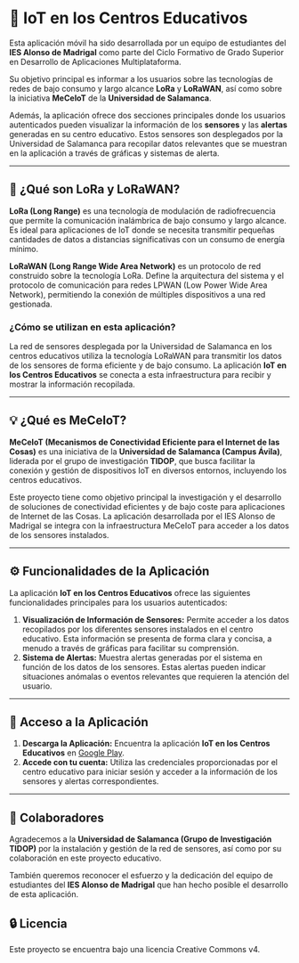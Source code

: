 # 🏫 IoT en los Centros Educativos

Esta aplicación móvil ha sido desarrollada por un equipo de estudiantes del **IES Alonso de Madrigal** como parte del Ciclo Formativo de Grado Superior en Desarrollo de Aplicaciones Multiplataforma.

Su objetivo principal es informar a los usuarios sobre las tecnologías de redes de bajo consumo y largo alcance **LoRa** y **LoRaWAN**, así como sobre la iniciativa **MeCeIoT** de la **Universidad de Salamanca**.

Además, la aplicación ofrece dos secciones principales donde los usuarios autenticados pueden visualizar la información de los **sensores** y las **alertas** generadas en su centro educativo. Estos sensores son desplegados por la Universidad de Salamanca para recopilar datos relevantes que se muestran en la aplicación a través de gráficas y sistemas de alerta.

---

## 📡 ¿Qué son LoRa y LoRaWAN?

**LoRa (Long Range)** es una tecnología de modulación de radiofrecuencia que permite la comunicación inalámbrica de bajo consumo y largo alcance. Es ideal para aplicaciones de IoT donde se necesita transmitir pequeñas cantidades de datos a distancias significativas con un consumo de energía mínimo.

**LoRaWAN (Long Range Wide Area Network)** es un protocolo de red construido sobre la tecnología LoRa. Define la arquitectura del sistema y el protocolo de comunicación para redes LPWAN (Low Power Wide Area Network), permitiendo la conexión de múltiples dispositivos a una red gestionada.

### ¿Cómo se utilizan en esta aplicación?

La red de sensores desplegada por la Universidad de Salamanca en los centros educativos utiliza la tecnología LoRaWAN para transmitir los datos de los sensores de forma eficiente y de bajo consumo. La aplicación **IoT en los Centros Educativos** se conecta a esta infraestructura para recibir y mostrar la información recopilada.

---

## 💡 ¿Qué es MeCeIoT?

**MeCeIoT (Mecanismos de Conectividad Eficiente para el Internet de las Cosas)** es una iniciativa de la **Universidad de Salamanca (Campus Ávila)**, liderada por el grupo de investigación **TIDOP**, que busca facilitar la conexión y gestión de dispositivos IoT en diversos entornos, incluyendo los centros educativos.

Este proyecto tiene como objetivo principal la investigación y el desarrollo de soluciones de conectividad eficientes y de bajo coste para aplicaciones de Internet de las Cosas. La aplicación desarrollada por el IES Alonso de Madrigal se integra con la infraestructura MeCeIoT para acceder a los datos de los sensores instalados.

---

## ⚙️ Funcionalidades de la Aplicación

La aplicación **IoT en los Centros Educativos** ofrece las siguientes funcionalidades principales para los usuarios autenticados:

1.  **Visualización de Información de Sensores:** Permite acceder a los datos recopilados por los diferentes sensores instalados en el centro educativo. Esta información se presenta de forma clara y concisa, a menudo a través de gráficas para facilitar su comprensión.
2.  **Sistema de Alertas:** Muestra alertas generadas por el sistema en función de los datos de los sensores. Estas alertas pueden indicar situaciones anómalas o eventos relevantes que requieren la atención del usuario.

---

## 📱 Acceso a la Aplicación

1.  **Descarga la Aplicación:** Encuentra la aplicación **IoT en los Centros Educativos** en [Google Play](https://play.google.com/store/apps/details?id=edu.iesam.meceiot).
2.  **Accede con tu cuenta:** Utiliza las credenciales proporcionadas por el centro educativo para iniciar sesión y acceder a la información de los sensores y alertas correspondientes.

---

## 🏫 Colaboradores

Agradecemos a la **Universidad de Salamanca (Grupo de Investigación TIDOP)** por la instalación y gestión de la red de sensores, así como por su colaboración en este proyecto educativo.

También queremos reconocer el esfuerzo y la dedicación del equipo de estudiantes del **IES Alonso de Madrigal** que han hecho posible el desarrollo de esta aplicación.

## 🔒 Licencia

Este proyecto se encuentra bajo una licencia Creative Commons v4.
